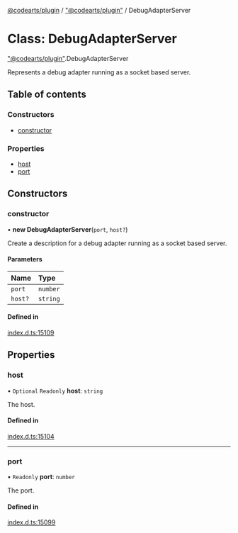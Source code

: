 [@codearts/plugin](../README.md) / ["@codearts/plugin"](../modules/_codearts_plugin_.md) / DebugAdapterServer

# Class: DebugAdapterServer

["@codearts/plugin"](../modules/_codearts_plugin_.md).DebugAdapterServer

Represents a debug adapter running as a socket based server.

## Table of contents

### Constructors

- [constructor](codearts_plugin_.DebugAdapterServer.md#constructor)

### Properties

- [host](codearts_plugin_.DebugAdapterServer.md#host)
- [port](codearts_plugin_.DebugAdapterServer.md#port)

## Constructors

### constructor

• **new DebugAdapterServer**(`port`, `host?`)

Create a description for a debug adapter running as a socket based server.

#### Parameters

| Name | Type |
| :------ | :------ |
| `port` | `number` |
| `host?` | `string` |

#### Defined in

[index.d.ts:15109](https://github.com/shuyaqian/cloudide-plugin-api/blob/5b69219/index.d.ts#L15109)

## Properties

### host

• `Optional` `Readonly` **host**: `string`

The host.

#### Defined in

[index.d.ts:15104](https://github.com/shuyaqian/cloudide-plugin-api/blob/5b69219/index.d.ts#L15104)

___

### port

• `Readonly` **port**: `number`

The port.

#### Defined in

[index.d.ts:15099](https://github.com/shuyaqian/cloudide-plugin-api/blob/5b69219/index.d.ts#L15099)
